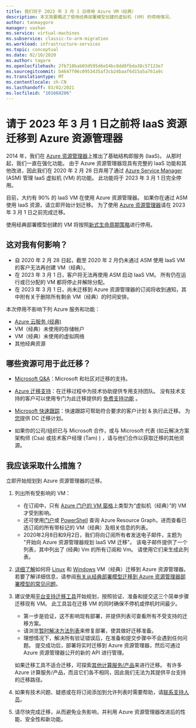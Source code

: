```yaml
---
title: 我们将于 2023 年 3 月 1 日停用 Azure VM（经典）
description: 本文简要概述了使用经典部署模型创建的虚拟机 (VM) 的停用情况。
author: tanmaygore
manager: vashan
ms.service: virtual-machines
ms.subservice: classic-to-arm-migration
ms.workload: infrastructure-services
ms.topic: conceptual
ms.date: 02/10/2020
ms.author: tagore
ms.openlocfilehash: 2fb710bab03d595d6e54bc8dd8fbda38c57123e7
ms.sourcegitcommit: b4647f06c0953435af3cb24baaf6d15a5a761a9c
ms.translationtype: MT
ms.contentlocale: zh-CN
ms.lasthandoff: 03/02/2021
ms.locfileid: "101668206"
---
```

# <a name="migrate-your-iaas-resources-to-azure-resource-manager-by-march-1-2023"></a>请于 2023 年 3 月 1 日之前将 IaaS 资源迁移到 Azure 资源管理器 

2014 年，我们在 [Azure 资源管理器](https://azure.microsoft.com/features/resource-manager/)上推出了基础结构即服务 (IaaS)。 从那时起，我们一直在强化功能。 由于 Azure 资源管理器现具有完整的 IaaS 功能和其他改进，因此我们在 2020 年 2 月 28 日弃用了通过 [Azure Service Manager](./migration-classic-resource-manager-faq.md#what-is-azure-service-manager-and-what-does-it-mean-by-classic) (ASM) 管理 IaaS 虚拟机 (VM) 的功能。 此功能将于 2023 年 3 月 1 日完全停用。 

目前，大约有 90% 的 IaaS VM 在使用 Azure 资源管理器。 如果你在通过 ASM 使用 IaaS 资源，请立即开始计划迁移。 为了使用 [Azure 资源管理器](../azure-resource-manager/management/index.yml)请在 2023 年 3 月 1 日之前完成迁移。

使用经典部署模型创建的 VM 将按照[新式生命周期策略](https://support.microsoft.com/help/30881/modern-lifecycle-policy)进行停用。

## <a name="how-does-this-affect-me"></a>这对我有何影响？ 

- 自 2020 年 2 月 28 日起，截至 2020 年 2 月仍未通过 ASM 使用 IaaS VM 的客户无法再创建 VM（经典）。 
- 在 2023 年 3 月 1 日，客户将无法再使用 ASM 启动 IaaS VM。 所有仍在运行或已分配的 VM 都将停止并解除分配。 
- 在 2023 年 3 月 1 日，尚未迁移到 Azure 资源管理器的订阅将收到通知，其中附有关于删除所有剩余 VM（经典）的时间安排。  

本次停用不影响下列 Azure 服务和功能： 
- [Azure 云服务 (经典) ](../cloud-services/cloud-services-choose-me.md)
- VM（经典）未使用的存储帐户 
- VM（经典）未使用的虚拟网络 
- 其他经典资源

## <a name="what-resources-are-available-for-this-migration"></a>哪些资源可用于此迁移？

- [Microsoft Q&A](/answers/topics/azure-virtual-machines-migration.html)：Microsoft 和社区对迁移的支持。

- [Azure 迁移支持](https://ms.portal.azure.com/#create/Microsoft.Support/Parameters/{"pesId":"6f16735c-b0ae-b275-ad3a-03479cfa1396","supportTopicId":"1135e3d0-20e2-aec5-4ef0-55fd3dae2d58"})：在迁移过程中为技术协助提供专用支持团队。 没有技术支持的客户可以使用专门为此迁移提供的 [免费支持功能](https://ms.portal.azure.com/#create/Microsoft.Support/Parameters/%7B%0A%20%20%20%20%22pesId%22%3A%20%22f3dc5421-79ef-1efa-41a5-42bf3cbb52c6%22%2C%0A%20%20%20%20%22supportTopicId%22%3A%20%22794bb734-af1b-e2d5-a757-dac7438009ab%22%2C%0A%20%20%20%20%22contextInfo%22%3A%20%22Migrate%20IAAS%20resources%20from%20Classic%20%28ASM%29%20to%20Azure%20Resource%20Manager%20%28ARM%29%22%2C%0A%20%20%20%20%22caller%22%3A%20%22NoSupportPlanASM2ARM%22%2C%0A%20%20%20%20%22severity%22%3A%20%222%22%0A%7D) 。 

- [Microsoft 快速跟踪](https://www.microsoft.com/fasttrack)：快速跟踪可帮助符合要求的客户计划 & 执行此迁移。 为[您](https://nam06.safelinks.protection.outlook.com/?url=https%3A%2F%2Fazure.microsoft.com%2Fen-us%2Fprograms%2Fazure-fasttrack%2F%23nomination&data=02%7C01%7CTanmay.Gore%40microsoft.com%7C3e75bbf3617944ec663a08d85c058340%7C72f988bf86f141af91ab2d7cd011db47%7C1%7C0%7C637360526032558561&sdata=CxWTVQQPVWNwEqDZKktXzNV74pX91uyJ8dY8YecIgGc%3D&reserved=0)提供 DC 迁移计划。  

- 如果你的公司/组织已与 Microsoft 合作，或与 Microsoft 代表 (如云解决方案架构师 (Csa) 或技术客户经理 (Tam) ) ，请与他们合作以获取迁移的其他资源。

## <a name="what-actions-should-i-take"></a>我应该采取什么措施？ 

立即开始规划到 Azure 资源管理器的迁移。 

1. 列出所有受影响的 VM： 

   - 在订阅中，只有 [Azure 门户的 VM 窗格](https://ms.portal.azure.com/#blade/HubsExtension/BrowseResourceBlade/resourceType/Microsoft.ClassicCompute%2FVirtualMachines)上类型为“虚拟机（经典）”的 VM 才受到影响。 
   - 还可使用[门户](https://portal.azure.com/#blade/HubsExtension/ArgQueryBlade/query/resources%0A%7C%20where%20type%20%3D%3D%20%22microsoft.classiccompute%2Fvirtualmachines%22)或 [PowerShell](../governance/resource-graph/concepts/work-with-data.md) 查询 Azure Resource Graph，进而查看已选订阅的所有带标记的 VM（经典）及相关信息的列表。 
   - 2020年2月8日和9月2日，我们将向订阅所有者发送电子邮件，主题为 "开始向 Azure 资源管理器规划 IaaS VM 迁移"。 该电子邮件提供了一个列表，其中列出了 (经典) Vm 的所有订阅和 Vm。 请使用它们来生成此列表。 

1. [详细了解](./migration-classic-resource-manager-overview.md)如何将 [Linux](./migration-classic-resource-manager-plan.md) 和 [Windows](./migration-classic-resource-manager-plan.md) VM（经典）迁移到 Azure 资源管理器。 若要了解详细信息，请参阅[有关从经典部署模型迁移到 Azure 资源管理器部署模型的常见问题](./migration-classic-resource-manager-faq.md)。

1. 建议使用[平台支持迁移工具](./migration-classic-resource-manager-overview.md)开始规划，按照验证、准备和提交这三个简单步骤迁移现有 VM。 此工具旨在迁移 VM 的同时确保不停机或停机时间最少。 

   - 第一步是验证，这不影响现有部署，并提供列表可查看所有不受支持的迁移方案。 
   - 请浏览[暂时解决方法列表](./migration-classic-resource-manager-overview.md#unsupported-features-and-configurations)来修复部署，使其做好迁移准备。 
   - 理想情况下，解决所有验证错误后，在准备和提交步骤中不会遇到任何问题。 提交成功后，部署将实时迁移到 Azure 资源管理器，然后可通过 Azure 资源管理器公开的新的 API 进行管理。 

   如果迁移工具不适合迁移，可探索[其他计算服务/产品](/azure/architecture/guide/technology-choices/compute-decision-tree)来进行迁移。 有许多 Azure 计算服务/产品，而且它们各不相同，因此我们无法为其提供平台支持的迁移路径。  

1. 如果有技术问题、疑惑或在将订阅添加到允许列表时需要帮助，请[联系支持人员](https://ms.portal.azure.com/#create/Microsoft.Support/Parameters/{"pesId":"6f16735c-b0ae-b275-ad3a-03479cfa1396","supportTopicId":"8a82f77d-c3ab-7b08-d915-776b4ff64ff4"})。

1. 请尽快完成迁移，从而避免业务影响，并利用 Azure 资源管理器改进后的性能、安全性和新功能。 
